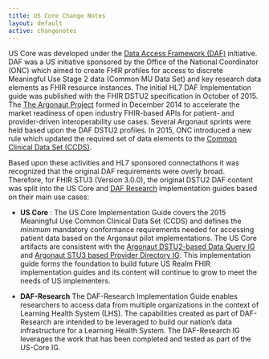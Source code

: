 ```yaml
---
title: US Core Change Notes
layout: default
active: changenotes
---
```

US Core was developed under the [Data Access Framework (DAF)](http://wiki.siframework.org/Data+Access+Framework+Homepage) initiative. DAF was a US initiative sponsored by the Office of the National Coordinator (ONC) which aimed to create FHIR profiles for access to discrete Meaningful Use Stage 2 data (Common MU Data Set) and key research data elements as FHIR resource instances. The initial HL7 DAF Implementation guide was published with the FHIR DSTU2 specification in October of 2015.  The [The Argonaut Project](http://argonautwiki.hl7.org/index.php?title=Main_Page) formed in December 2014 to accelerate the market readiness of open industry FHIR-based APIs for patient- and provider-driven interoperability use cases. Several Argonaut sprints were held based upon the DAF DSTU2 profiles. In 2015, ONC introduced a new rule which updated the required set of data elements to the [Common Clinical Data Set (CCDS)](https://www.healthit.gov/sites/default/files/2015Ed_CCG_CCDS.pdf).

Based upon these activities and HL7 sponsored connectathons it was recognized that the original DAF requirements were overly broad. Therefore, for FHIR STU3 (Version 3.0.0), the original DSTU2 DAF content was split into the US Core and [DAF Research](http://hl7.org/fhir/us/daf-research/) Implementation guides based on their main use cases:

- **US Core** : The US Core Implementation Guide covers the 2015 Meaningful Use Common Clinical Data Set (CCDS) and defines the *minimum* mandatory conformance requirements needed for accessing patient data based on the Argonaut pilot implementations. The US Core artifacts are consistent with the [Argonaut DSTU2-based Data Query IG](http://www.fhir.org/guides/argonaut/r2/) and [Argonaut STU3 based Provider Directory IG](http://www.fhir.org/guides/argonaut/pd/). This implementation guide forms the foundation to build future US Realm FHIR implementation guides and its content will continue to grow to meet the needs of US implementers.

- **DAF-Research** The DAF-Research Implementation Guide enables researchers to access data from multiple organizations in the context of Learning Health System (LHS). The capabilities created as part of DAF-Research are intended to be leveraged to build our nation’s data infrastructure for a Learning Health System. The DAF-Research IG leverages the work that has been completed and tested as part of the US-Core IG.
